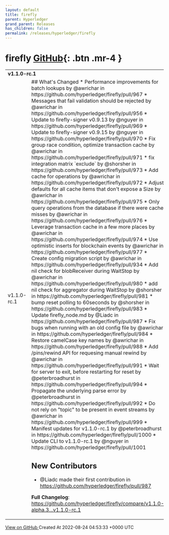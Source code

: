 ```yaml
---
layout: default
title: firefly
parent: Hyperledger
grand_parent: Releases
has_children: false
permalink: /releases/hyperledger/firefly
---
```


# firefly <span class="fs-3 right-align">[GitHub](https://github.com/hyperledger/firefly){: .btn .mr-4 }</span>


<div>
    <table>
        <tr>
            <td colspan="2">
                <b>
                    v1.1.0-rc.1
                </b>
            </td>
        </tr>
        <tr>
            <td>
                <span class="chip">
                    v1.1.0-rc.1
                </span>
            </td>
            <td>
                ## What's Changed
* Performance improvements for batch lookups by @awrichar in https://github.com/hyperledger/firefly/pull/967
* Messages that fail validation should be rejected by @awrichar in https://github.com/hyperledger/firefly/pull/956
* Update to firefly-signer v0.9.13 by @nguyer in https://github.com/hyperledger/firefly/pull/969
* Update to firefly-signer v0.9.15 by @nguyer in https://github.com/hyperledger/firefly/pull/970
* Fix group race condition, optimize transaction cache by @awrichar in https://github.com/hyperledger/firefly/pull/971
* fix integration matrix `exclude` by @shorsher in https://github.com/hyperledger/firefly/pull/973
* Add cache for operations by @awrichar in https://github.com/hyperledger/firefly/pull/972
* Adjust defaults for all cache items that don't expose a Size by @awrichar in https://github.com/hyperledger/firefly/pull/975
* Only query operations from the database if there were cache misses by @awrichar in https://github.com/hyperledger/firefly/pull/976
* Leverage transaction cache in a few more places by @awrichar in https://github.com/hyperledger/firefly/pull/974
* Use optimistic inserts for blockchain events by @awrichar in https://github.com/hyperledger/firefly/pull/977
* Create config migration script by @awrichar in https://github.com/hyperledger/firefly/pull/934
* Add nil check for blobReceiver during WaitStop by @awrichar in https://github.com/hyperledger/firefly/pull/980
* add nil check for aggregator during WaitStop by @shorsher in https://github.com/hyperledger/firefly/pull/981
* bump reset polling to 60seconds by @shorsher in https://github.com/hyperledger/firefly/pull/983
* Update firefly_node.md by @Liadc in https://github.com/hyperledger/firefly/pull/987
* Fix bugs when running with an old config file by @awrichar in https://github.com/hyperledger/firefly/pull/984
* Restore camelCase key names by @awrichar in https://github.com/hyperledger/firefly/pull/988
* Add /pins/rewind API for requesing manual rewind by @awrichar in https://github.com/hyperledger/firefly/pull/991
* Wait for server to exit, before restarting for reset by @peterbroadhurst in https://github.com/hyperledger/firefly/pull/994
* Propagate the underlying parse error by @peterbroadhurst in https://github.com/hyperledger/firefly/pull/992
* Do not rely on "topic" to be present in event streams by @awrichar in https://github.com/hyperledger/firefly/pull/999
* Manifest updates for v1.1.0-rc.1 by @peterbroadhurst in https://github.com/hyperledger/firefly/pull/1000
* Update CLI to v1.1.0-rc.1 by @nguyer in https://github.com/hyperledger/firefly/pull/1001

## New Contributors
* @Liadc made their first contribution in https://github.com/hyperledger/firefly/pull/987

**Full Changelog**: https://github.com/hyperledger/firefly/compare/v1.1.0-alpha.3...v1.1.0-rc.1
            </td>
        </tr>
    </table>
    <a href="https://github.com/hyperledger/firefly/releases/tag/v1.1.0-rc.1" class=".btn">
        View on GitHub
    </a>
    <span class="right-align">
        Created At 2022-08-24 04:53:33 +0000 UTC
    </span>
</div>

